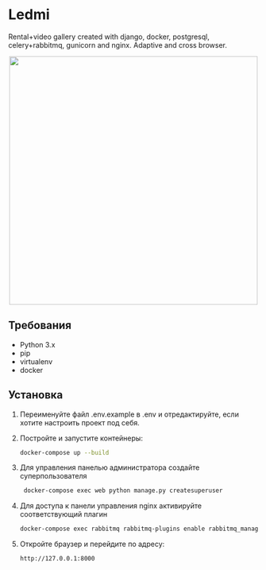 # Ledmi
Rental+video gallery created with django, docker, postgresql, celery+rabbitmq, gunicorn and nginx. Adaptive and cross browser. 

<p align="center">
  <img width="500" height="500" src="https://github.com/user-attachments/assets/09219dc3-89b4-4921-a077-2b42a7ad1785">
</p>            


## Требования

- Python 3.x
- pip
- virtualenv
- docker

## Установка

1. Переименуйте файл .env.example в .env и отредактируйте, если хотите настроить проект под себя.

2. Постройте и запустите контейнеры:

    ```sh
    docker-compose up --build
    ``` 
3. Для управления панелью администратора создайте суперпользователя
   
   ```sh
    docker-compose exec web python manage.py createsuperuser
   ```

4. Для доступа к панели управления nginx активируйте соответствующий плагин

    ```sh
    docker-compose exec rabbitmq rabbitmq-plugins enable rabbitmq_management
    ```

5. Откройте браузер и перейдите по адресу:

    ```
    http://127.0.0.1:8000
    ```
